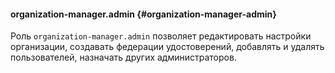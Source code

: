 #### organization-manager.admin {#organization-manager-admin}

Роль `organization-manager.admin` позволяет редактировать настройки организации, создавать федерации удостоверений, добавлять и удалять пользователей, назначать других администраторов.